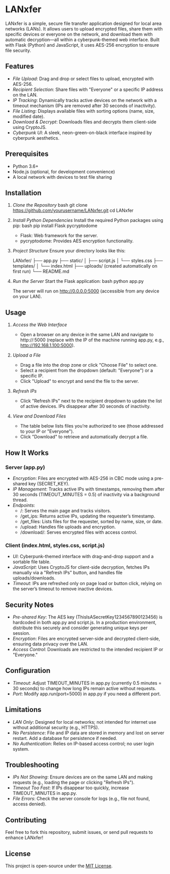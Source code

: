 # LANxfer

LANxfer is a simple, secure file transfer application designed for local area networks (LANs). It allows users to upload encrypted files, share them with specific devices or everyone on the network, and download them with automatic decryption—all within a cyberpunk-themed web interface. Built with Flask (Python) and JavaScript, it uses AES-256 encryption to ensure file security.

## Features
- *File Upload*: Drag and drop or select files to upload, encrypted with AES-256.
- *Recipient Selection*: Share files with "Everyone" or a specific IP address on the LAN.
- *IP Tracking*: Dynamically tracks active devices on the network with a timeout mechanism (IPs are removed after 30 seconds of inactivity).
- *File Listing*: Displays available files with sorting options (name, size, modified date).
- *Download & Decrypt*: Downloads files and decrypts them client-side using CryptoJS.
- *Cyberpunk UI*: A sleek, neon-green-on-black interface inspired by cyberpunk aesthetics.

## Prerequisites
- Python 3.6+
- Node.js (optional, for development convenience)
- A local network with devices to test file sharing

## Installation

1. *Clone the Repository*
   bash
   git clone https://github.com/yourusername/LANxfer.git
   cd LANxfer
   

2. *Install Python Dependencies*
   Install the required Python packages using pip:
   bash
   pip install Flask pycryptodome
   
   - Flask: Web framework for the server.
   - pycryptodome: Provides AES encryption functionality.

3. *Project Structure*
   Ensure your directory looks like this:

   
   LANxfer/
   ├── app.py
   ├── static/
   │   ├── script.js
   │   └── styles.css
   ├── templates/
   │   └── index.html
   ├── uploads/ (created automatically on first run)
   └── README.md
   

4. *Run the Server*
   Start the Flask application:
   bash
   python app.py
   
   The server will run on http://0.0.0.0:5000 (accessible from any device on your LAN).

## Usage

1. *Access the Web Interface*
   - Open a browser on any device in the same LAN and navigate to http://<server-ip>:5000 (replace <server-ip> with the IP of the machine running app.py, e.g., http://192.168.1.100:5000).

2. *Upload a File*
   - Drag a file into the drop zone or click "Choose File" to select one.
   - Select a recipient from the dropdown (default: "Everyone") or a specific IP.
   - Click "Upload" to encrypt and send the file to the server.

3. *Refresh IPs*
   - Click "Refresh IPs" next to the recipient dropdown to update the list of active devices. IPs disappear after 30 seconds of inactivity.

4. *View and Download Files*
   - The table below lists files you’re authorized to see (those addressed to your IP or "Everyone").
   - Click "Download" to retrieve and automatically decrypt a file.

## How It Works

### Server (app.py)
- *Encryption*: Files are encrypted with AES-256 in CBC mode using a pre-shared key (SECRET_KEY).
- *IP Management*: Tracks active IPs with timestamps, removing them after 30 seconds (TIMEOUT_MINUTES = 0.5) of inactivity via a background thread.
- *Endpoints*:
  - /: Serves the main page and tracks visitors.
  - /get_ips: Returns active IPs, updating the requester’s timestamp.
  - /get_files: Lists files for the requester, sorted by name, size, or date.
  - /upload: Handles file uploads and encryption.
  - /download/<filename>: Serves encrypted files with access control.

### Client (index.html, styles.css, script.js)
- *UI*: Cyberpunk-themed interface with drag-and-drop support and a sortable file table.
- *JavaScript*: Uses CryptoJS for client-side decryption, fetches IPs manually via a "Refresh IPs" button, and handles file uploads/downloads.
- *Timeout*: IPs are refreshed only on page load or button click, relying on the server’s timeout to remove inactive devices.

## Security Notes
- *Pre-shared Key*: The AES key (ThisIsASecretKey1234567890123456) is hardcoded in both app.py and script.js. In a production environment, distribute this securely and consider generating unique keys per session.
- *Encryption*: Files are encrypted server-side and decrypted client-side, ensuring data privacy over the LAN.
- *Access Control*: Downloads are restricted to the intended recipient IP or "Everyone."

## Configuration
- *Timeout*: Adjust TIMEOUT_MINUTES in app.py (currently 0.5 minutes = 30 seconds) to change how long IPs remain active without requests.
- *Port*: Modify app.run(port=5000) in app.py if you need a different port.

## Limitations
- *LAN Only*: Designed for local networks; not intended for internet use without additional security (e.g., HTTPS).
- *No Persistence*: File and IP data are stored in memory and lost on server restart. Add a database for persistence if needed.
- *No Authentication*: Relies on IP-based access control; no user login system.

## Troubleshooting
- *IPs Not Showing*: Ensure devices are on the same LAN and making requests (e.g., loading the page or clicking "Refresh IPs").
- *Timeout Too Fast*: If IPs disappear too quickly, increase TIMEOUT_MINUTES in app.py.
- *File Errors*: Check the server console for logs (e.g., file not found, access denied).

## Contributing
Feel free to fork this repository, submit issues, or send pull requests to enhance LANxfer!

## License
This project is open-source under the [MIT License](LICENSE).
